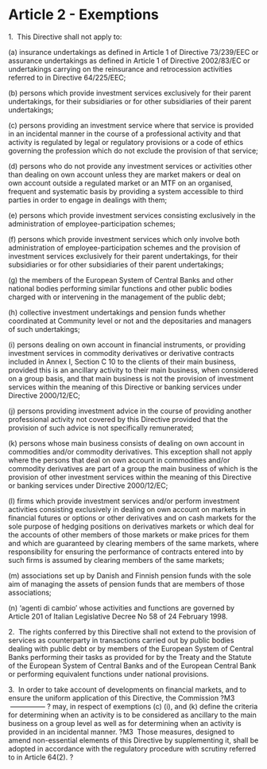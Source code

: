 # Article 2 - Exemptions


1.  This Directive shall not apply to:

(a) insurance undertakings as defined in Article 1 of Directive 73/239/EEC or assurance undertakings as defined in Article 1 of Directive 2002/83/EC or undertakings carrying on the reinsurance and retrocession activities referred to in Directive 64/225/EEC;

(b) persons which provide investment services exclusively for their parent undertakings, for their subsidiaries or for other subsidiaries of their parent undertakings;

(c) persons providing an investment service where that service is provided in an incidental manner in the course of a professional activity and that activity is regulated by legal or regulatory provisions or a code of ethics governing the profession which do not exclude the provision of that service;

(d) persons who do not provide any investment services or activities other than dealing on own account unless they are market makers or deal on own account outside a regulated market or an MTF on an organised, frequent and systematic basis by providing a system accessible to third parties in order to engage in dealings with them;

(e) persons which provide investment services consisting exclusively in the administration of employee-participation schemes;

(f) persons which provide investment services which only involve both administration of employee-participation schemes and the provision of investment services exclusively for their parent undertakings, for their subsidiaries or for other subsidiaries of their parent undertakings;

(g) the members of the European System of Central Banks and other national bodies performing similar functions and other public bodies charged with or intervening in the management of the public debt;

(h) collective investment undertakings and pension funds whether coordinated at Community level or not and the depositaries and managers of such undertakings;

(i) persons dealing on own account in financial instruments, or providing investment services in commodity derivatives or derivative contracts included in Annex I, Section C 10 to the clients of their main business, provided this is an ancillary activity to their main business, when considered on a group basis, and that main business is not the provision of investment services within the meaning of this Directive or banking services under Directive 2000/12/EC;

(j) persons providing investment advice in the course of providing another professional activity not covered by this Directive provided that the provision of such advice is not specifically remunerated;

(k) persons whose main business consists of dealing on own account in commodities and/or commodity derivatives. This exception shall not apply where the persons that deal on own account in commodities and/or commodity derivatives are part of a group the main business of which is the provision of other investment services within the meaning of this Directive or banking services under Directive 2000/12/EC;

(l) firms which provide investment services and/or perform investment activities consisting exclusively in dealing on own account on markets in financial futures or options or other derivatives and on cash markets for the sole purpose of hedging positions on derivatives markets or which deal for the accounts of other members of those markets or make prices for them and which are guaranteed by clearing members of the same markets, where responsibility for ensuring the performance of contracts entered into by such firms is assumed by clearing members of the same markets;

(m) associations set up by Danish and Finnish pension funds with the sole aim of managing the assets of pension funds that are members of those associations;

(n) ‘agenti di cambio’ whose activities and functions are governed by Article 201 of Italian Legislative Decree No 58 of 24 February 1998.

2.  The rights conferred by this Directive shall not extend to the provision of services as counterparty in transactions carried out by public bodies dealing with public debt or by members of the European System of Central Banks performing their tasks as provided for by the Treaty and the Statute of the European System of Central Banks and of the European Central Bank or performing equivalent functions under national provisions.

3.  In order to take account of developments on financial markets, and to ensure the uniform application of this Directive, the Commission ?M3  ————— ? may, in respect of exemptions (c) (i), and (k) define the criteria for determining when an activity is to be considered as ancillary to the main business on a group level as well as for determining when an activity is provided in an incidental manner. ?M3  Those measures, designed to amend non-essential elements of this Directive by supplementing it, shall be adopted in accordance with the regulatory procedure with scrutiny referred to in Article 64(2). ?
